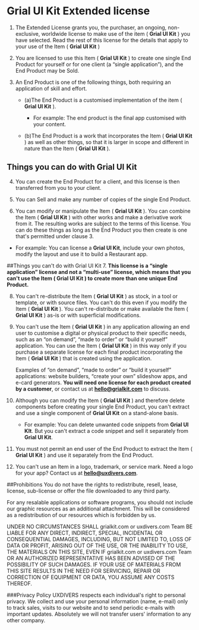 # Grial UI Kit Extended license

1. The Extended License grants you, the purchaser, an ongoing, non-exclusive, worldwide license to make use of the item ( **Grial UI Kit** ) you have selected. Read the rest of this license for the details that apply to your use of the Item ( **Grial UI Kit** )

2. You are licensed to use this Item ( **Grial UI Kit** ) to create one single End Product for yourself or for one client (a “single application”), and the End Product may be Sold.

3. An End Product is one of the following things, both requiring an application of skill and effort.
	- (a)The End Product is a customised implementation of the item ( **Grial UI Kit** ).
		- For example: The end product is the final app customised with your content.
 
	- (b)The End Product is a work that incorporates the Item ( **Grial UI Kit** ) as well as other things, so that it is larger in scope and different in nature than the Item ( **Grial UI Kit** ).

## Things you can do with Grial UI Kit
4. You can create the End Product for a client, and this license is then transferred from you to your client.

5. You can Sell and make any number of copies of the single End Product.

6. You can modify or manipulate the Item ( **Grial UI Kit** ). You can combine the Item ( **Grial UI Kit** ) with other works and make a derivative work from it. The resulting works are subject to the terms of this license. You can do these things as long as the End Product you then create is one that's permitted under clause 3.

  - For example: You can license a **Grial UI Kit**, include your own photos, modify the layout and use it to build a Restaurant app.

##Things you can't do with Grial UI Kit
7. **This license is a “single application” license and not a “multi-use” license, which means that you can't use the Item ( Grial UI Kit ) to create more than one unique End Product.**

8. You can't re-distribute the Item ( **Grial UI Kit** ) as stock, in a tool or template, or with source files. You can't do this even if you modify the Item ( **Grial UI Kit** ). You can't re-distribute or make available the Item ( **Grial UI Kit** )  as-is or with superficial modifications.

9. You can't use the Item ( **Grial UI Kit** ) in any application allowing an end user to customise a digital or physical product to their specific needs, such as an “on demand”, “made to order” or “build it yourself” application. You can use the Item ( **Grial UI Kit** ) in this way only if you purchase a separate license for each final product incorporating the Item ( **Grial UI Kit** ) that is created using the application.

	Examples of “on demand”, “made to order” or “build it yourself” applications: website builders, “create your own” slideshow apps, and e-card generators. **You will need one license for each product created by a customer**, or contact us at  **[hello@grialkit.com](mailto:hello@grialkit.com)** to discuss.

10. Although you can modify the Item ( **Grial UI Kit** ) and therefore delete components before creating your single End Product, you can't extract and use a single component of **Grial UI Kit** on a stand-alone basis.
	- For example: You can delete unwanted code snippets from **Grial UI KIt**. But you can't extract a code snippet and sell it separately from **Grial UI Kit**.

11. You must not permit an end user of the End Product to extract the Item ( **Grial UI Kit** ) and use it separately from the End Product.

12. You can't use an Item in a logo, trademark, or service mark.
Need a logo for your app? Contact us at **[hello@uxdivers.com](mailto:hello@uxdivers.com)**.

##Prohibitions
You do not have the rights to redistribute, resell, lease, license, sub-license or offer the file downloaded to any third party.

For any resalable applications or software programs, you should not include our graphic resources as an additional attachment. This will be considered as a redistribution of our resources which is forbidden by us.
 
UNDER NO CIRCUMSTANCES SHALL grialkit.com or uxdivers.com Team BE LIABLE FOR ANY DIRECT, INDIRECT, SPECIAL, INCIDENTAL OR CONSEQUENTIAL DAMAGES, INCLUDING, BUT NOT LIMITED TO, LOSS OF DATA OR PROFIT, ARISING OUT OF THE USE, OR THE INABILITY TO USE, THE MATERIALS ON THIS SITE, EVEN IF grialkit.com or uxdivers.com Team OR AN AUTHORIZED REPRESENTATIVE HAS BEEN ADVISED OF THE POSSIBILITY OF SUCH DAMAGES. IF YOUR USE OF MATERIALS FROM THIS SITE RESULTS IN THE NEED FOR SERVICING, REPAIR OR CORRECTION OF EQUIPMENT OR DATA, YOU ASSUME ANY COSTS THEREOF.
 
###Privacy Policy
UXDIVERS respects each individual's right to personal privacy. We collect and use your personal information (name, e-mail) only to track sales, visits to our website and to send periodic e-mails with important updates. Absolutely we will not transfer users' information to any other company.



